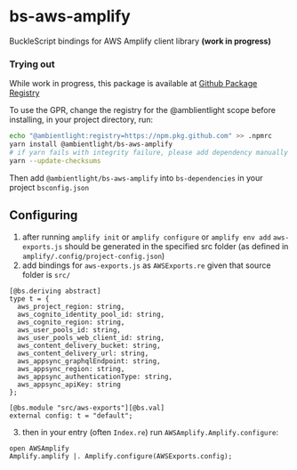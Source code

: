 # bs-aws-amplify
BuckleScript bindings for AWS Amplify client library **(work in progress)**

### Trying out
While work in progress, this package is available at [Github Package Registry](https://github.com/features/packages)

To use the GPR, change the registry for the @amblientlight scope
before installing, in your project directory, run:

```bash
echo "@ambientlight:registry=https://npm.pkg.github.com" >> .npmrc
yarn install @ambientlight/bs-aws-amplify
# if yarn fails with integrity failure, please add dependency manually to package.json and run the following
yarn --update-checksums
```
Then add `@ambientlight/bs-aws-amplify` into `bs-dependencies` in your project `bsconfig.json`

## Configuring

1. after running `amplify init` or `amplify configure` or `amplify env add` `aws-exports.js` should be generated in the specified src folder (as defined in `amplify/.config/project-config.json`)
2. add bindings for `aws-exports.js` as `AWSExports.re` given that source folder is `src/`

  ```reason
  [@bs.deriving abstract]
  type t = {
    aws_project_region: string,
    aws_cognito_identity_pool_id: string,
    aws_cognito_region: string,
    aws_user_pools_id: string,
    aws_user_pools_web_client_id: string,
    aws_content_delivery_bucket: string,
    aws_content_delivery_url: string,
    aws_appsync_graphqlEndpoint: string,
    aws_appsync_region: string,
    aws_appsync_authenticationType: string,
    aws_appsync_apiKey: string
  };

  [@bs.module "src/aws-exports"][@bs.val]
  external config: t = "default";
  ```

3. then in your entry (often `Index.re`) run `AWSAmplify.Amplify.configure`:

  ```reason
  open AWSAmplify
  Amplify.amplify |. Amplify.configure(AWSExports.config);
  ```